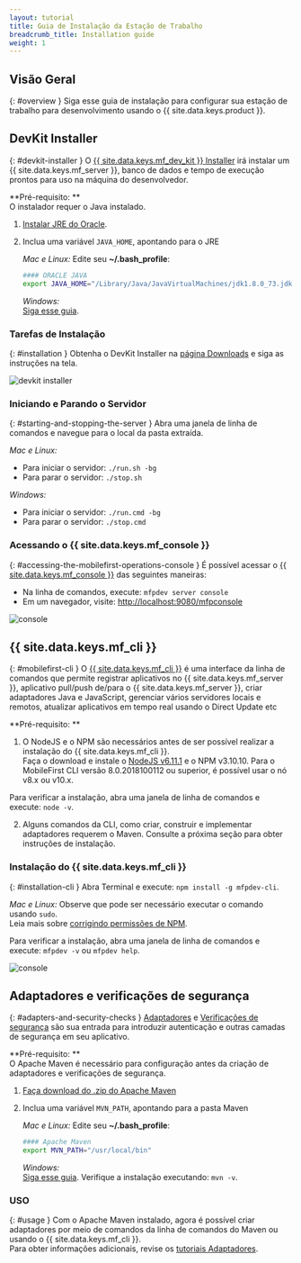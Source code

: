 ```yaml
---
layout: tutorial
title: Guia de Instalação da Estação de Trabalho
breadcrumb_title: Installation guide
weight: 1
---
```

<!-- NLS_CHARSET=UTF-8 -->
## Visão Geral
{: #overview }
Siga esse guia de instalação para configurar sua estação de trabalho para desenvolvimento usando o {{ site.data.keys.product }}.

## DevKit Installer
{: #devkit-installer }
O [{{ site.data.keys.mf_dev_kit }} Installer]({{site.baseurl}}/tutorials/en/foundation/8.0/installation-configuration/development/mobilefirst) irá instalar um {{ site.data.keys.mf_server }}, banco de dados e tempo de execução prontos para uso na máquina do desenvolvedor.  

**Pré-requisito: **  
O instalador requer o Java instalado.

1. [Instalar JRE do Oracle](http://www.oracle.com/technetwork/java/javase/downloads/jre8-downloads-2133155.html).

2. Inclua uma variável `JAVA_HOME`, apontando para o JRE

    *Mac e Linux:* Edite seu **~/.bash_profile**:

    ```bash
    #### ORACLE JAVA
    export JAVA_HOME="/Library/Java/JavaVirtualMachines/jdk1.8.0_73.jdk/Contents/Home"
    ```

    *Windows:*  
    [Siga esse guia](https://confluence.atlassian.com/doc/setting-the-java_home-variable-in-windows-8895.html).

### Tarefas de Instalação
{: #installation }
Obtenha o DevKit Installer na [página Downloads]({{site.baseurl}}/downloads/) e siga as instruções na tela.

![devkit installer](devkit-installer.png)

### Iniciando e Parando o Servidor
{: #starting-and-stopping-the-server }
Abra uma janela de linha de comandos e navegue para o local da pasta extraída.

*Mac e Linux:*  

* Para iniciar o servidor: `./run.sh -bg`
* Para parar o servidor: `./stop.sh`

*Windows:*  

* Para iniciar o servidor: `./run.cmd -bg`
* Para parar o servidor: `./stop.cmd`

### Acessando o {{ site.data.keys.mf_console }}
{: #accessing-the-mobilefirst-operations-console }
É possível acessar o [{{ site.data.keys.mf_console }}]({{site.baseurl}}/tutorials/en/foundation/8.0/product-overview/components/console/) das seguintes maneiras:

* Na linha de comandos, execute: `mfpdev server console`
* Em um navegador, visite: [http://localhost:9080/mfpconsole](http://localhost:9080/mfpconsole)

![console]({{site.baseurl}}/tutorials/en/foundation/8.0/product-overview/components/console/dashboard.png)

## {{ site.data.keys.mf_cli }}
{: #mobilefirst-cli }
O [{{ site.data.keys.mf_cli }}]({{site.baseurl}}/tutorials/en/foundation/8.0/application-development/using-mobilefirst-cli-to-manage-mobilefirst-artifacts) é uma interface da linha de comandos que permite registrar aplicativos no {{ site.data.keys.mf_server }}, aplicativo pull/push de/para o {{ site.data.keys.mf_server }}, criar adaptadores Java e JavaScript, gerenciar vários servidores locais e remotos, atualizar aplicativos em tempo real usando o Direct Update etc

**Pré-requisito: **  
1. O NodeJS e o NPM são necessários antes de ser possível realizar a instalação do {{ site.data.keys.mf_cli }}.  
 Faça o download e instale o [NodeJS v6.11.1](https://nodejs.org/download/release/v6.11.1/) e o NPM v3.10.10.
 Para o MobileFirst CLI versão 8.0.2018100112 ou superior, é possível usar o nó v8.x ou v10.x. 

 Para verificar a instalação, abra uma janela de linha de comandos e execute: `node -v`.

2. Alguns comandos da CLI, como criar, construir e implementar adaptadores requerem o Maven. Consulte a próxima seção para obter instruções de instalação.

### Instalação do {{ site.data.keys.mf_cli }}
{: #installation-cli }
Abra Terminal e execute: `npm install -g mfpdev-cli`.  

*Mac e Linux:* Observe que pode ser necessário executar o comando usando `sudo`.  
Leia mais sobre [corrigindo permissões de NPM](https://docs.npmjs.com/getting-started/fixing-npm-permissions).

Para verificar a instalação, abra uma janela de linha de comandos e execute: `mfpdev -v` ou `mfpdev help`.

![console](mfpdev-cli.png)

## Adaptadores e verificações de segurança
{: #adapters-and-security-checks }
[Adaptadores]({{site.baseurl}}/tutorials/en/foundation/8.0/adapters) e [Verificações de segurança]({{site.baseurl}}/tutorials/en/foundation/8.0/authentication-and-security) são sua entrada para introduzir autenticação e outras camadas de segurança em seu aplicativo.

**Pré-requisito: **  
O Apache Maven é necessário para configuração antes da criação de adaptadores e verificações de segurança.  

1. [Faça download do .zip do Apache Maven](https://maven.apache.org/download.cgi)
2. Inclua uma variável `MVN_PATH`, apontando para a pasta Maven

    *Mac e Linux:* Edite seu **~/.bash_profile**:

    ```bash
    #### Apache Maven
    export MVN_PATH="/usr/local/bin"
    ```

    *Windows:*  
    [Siga esse guia](http://crunchify.com/how-to-setupinstall-maven-classpath-variable-on-windows-7/).
Verifique a instalação executando: `mvn -v`.

### USO
{: #usage }
Com o Apache Maven instalado, agora é possível criar adaptadores por meio de comandos da linha de comandos do Maven ou usando o {{ site.data.keys.mf_cli }}.  
Para obter informações adicionais, revise os [tutoriais Adaptadores]({{site.baseurl}}/tutorials/en/foundation/8.0/adapters).
